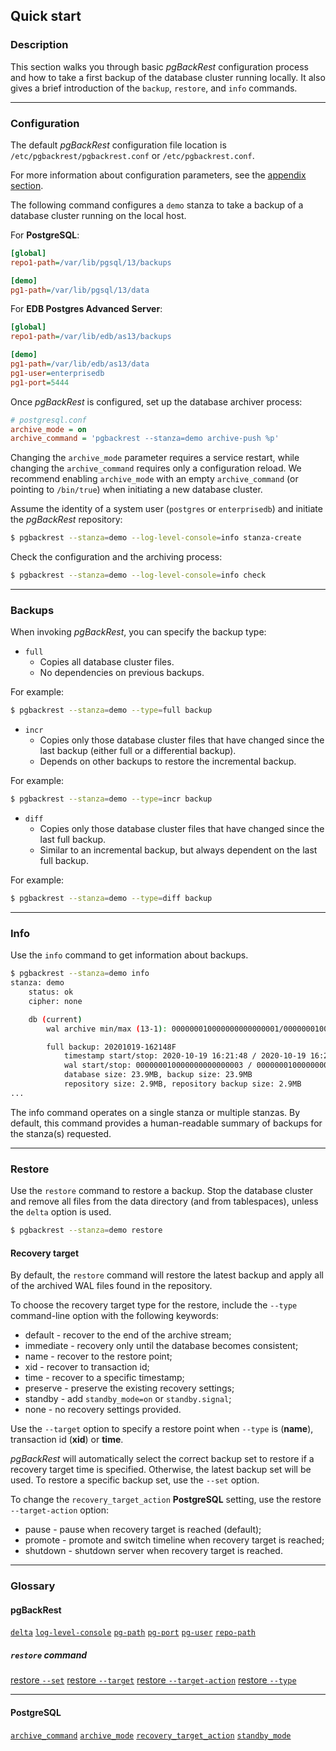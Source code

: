 ## Quick start

### Description

This section walks you through basic _pgBackRest_ configuration process and how to take a first backup of the database cluster running locally. It also gives a brief introduction of the `backup`, `restore`, and `info` commands.

---

### Configuration

The default _pgBackRest_ configuration file location is `/etc/pgbackrest/pgbackrest.conf` or `/etc/pgbackrest.conf`.

For more information about configuration parameters, see the [appendix section](97-appendix.md#configuration-reference).

The following command configures a `demo` stanza to take a backup of a database cluster running on the local host.

For **PostgreSQL**:

```ini
[global]
repo1-path=/var/lib/pgsql/13/backups

[demo]
pg1-path=/var/lib/pgsql/13/data
```

For **EDB Postgres Advanced Server**:

```ini
[global]
repo1-path=/var/lib/edb/as13/backups

[demo]
pg1-path=/var/lib/edb/as13/data
pg1-user=enterprisedb
pg1-port=5444
```

Once _pgBackRest_ is configured, set up the database archiver process:

```ini
# postgresql.conf
archive_mode = on
archive_command = 'pgbackrest --stanza=demo archive-push %p'
```

Changing the `archive_mode` parameter requires a service restart, while changing the `archive_command` requires only a configuration reload. We recommend enabling `archive_mode` with an empty `archive_command` (or pointing to `/bin/true`) when initiating a new database cluster.

Assume the identity of a system user (`postgres` or `enterprisedb`) and initiate the _pgBackRest_ repository:

```bash
$ pgbackrest --stanza=demo --log-level-console=info stanza-create
```

Check the configuration and the archiving process:

```bash
$ pgbackrest --stanza=demo --log-level-console=info check
```

---

### Backups

When invoking _pgBackRest_, you can specify the backup type:

* `full`
  * Copies all database cluster files.
  * No dependencies on previous backups.

For example:

```bash
$ pgbackrest --stanza=demo --type=full backup
```

* `incr`
  * Copies only those database cluster files that have changed since the last backup (either full or a differential backup).
  * Depends on other backups to restore the incremental backup. 

For example:

```bash
$ pgbackrest --stanza=demo --type=incr backup
```

* `diff`
  * Copies only those database cluster files that have changed since the last full backup. 
  * Similar to an incremental backup, but always dependent on the last full backup.

For example:

```bash
$ pgbackrest --stanza=demo --type=diff backup
```

---

### Info

Use the `info` command to get information about backups.

```bash
$ pgbackrest --stanza=demo info
stanza: demo
    status: ok
    cipher: none

    db (current)
        wal archive min/max (13-1): 000000010000000000000001/000000010000000000000007

        full backup: 20201019-162148F
            timestamp start/stop: 2020-10-19 16:21:48 / 2020-10-19 16:21:58
            wal start/stop: 000000010000000000000003 / 000000010000000000000003
            database size: 23.9MB, backup size: 23.9MB
            repository size: 2.9MB, repository backup size: 2.9MB
...
```

The info command operates on a single stanza or multiple stanzas. By default, this command provides a human-readable summary of backups for the stanza(s) requested.

---

### Restore

Use the `restore` command to restore a backup. Stop the database cluster and remove all files from the data directory (and from tablespaces), unless the `delta` option is used.

```bash
$ pgbackrest --stanza=demo restore
```

#### Recovery target

By default, the `restore` command will restore the latest backup and apply all of the archived WAL files found in the repository.

To choose the recovery target type for the restore, include the `--type` command-line option with the following keywords:

* default - recover to the end of the archive stream;
* immediate - recovery only until the database becomes consistent;
* name - recover to the restore point;
* xid - recover to transaction id;
* time - recover to a specific timestamp;
* preserve - preserve the existing recovery settings;
* standby - add `standby_mode=on` or `standby.signal`;
* none - no recovery settings provided.

Use the `--target` option to specify a restore point when `--type` is (**name**), transaction id (**xid**) or **time**.

_pgBackRest_ will automatically select the correct backup set to restore if a recovery target time is specified. Otherwise, the latest backup set will be used. To restore a specific backup set, use the `--set` option.

To change the `recovery_target_action` **PostgreSQL** setting, use the restore `--target-action` option:
* pause - pause when recovery target is reached (default);
* promote - promote and switch timeline when recovery target is reached;
* shutdown - shutdown server when recovery target is reached.

---

### Glossary

#### pgBackRest

[`delta`](https://pgbackrest.org/configuration.html#section-general/option-delta)
[`log-level-console`](https://pgbackrest.org/configuration.html#section-log/option-log-level-console)
[`pg-path`](https://pgbackrest.org/configuration.html#section-stanza/option-pg-path)
[`pg-port`](https://pgbackrest.org/configuration.html#section-stanza/option-pg-port)
[`pg-user`](https://pgbackrest.org/configuration.html#section-stanza/option-pg-user)
[`repo-path`](https://pgbackrest.org/configuration.html#section-repository/option-repo-path)

##### `restore` command

[restore `--set`](https://pgbackrest.org/command.html#command-restore/category-command/option-set)
[restore `--target`](https://pgbackrest.org/command.html#command-restore/category-command/option-target)
[restore `--target-action`](https://pgbackrest.org/command.html#command-restore/category-command/option-target-action)
[restore `--type`](https://pgbackrest.org/command.html#command-restore/category-command/option-type)

---

#### PostgreSQL

[`archive_command`](https://www.postgresql.org/docs/current/runtime-config-wal.html#GUC-ARCHIVE-COMMAND)
[`archive_mode`](https://www.postgresql.org/docs/current/runtime-config-wal.html#GUC-ARCHIVE-MODE)
[`recovery_target_action`](https://www.postgresql.org/docs/current/runtime-config-wal.html#GUC-RECOVERY-TARGET-ACTION)
[`standby_mode`](https://www.postgresql.org/docs/11/standby-settings.html#STANDBY-MODE)
